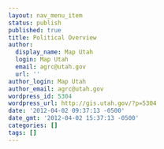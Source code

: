 ```yaml
---
layout: nav_menu_item
status: publish
published: true
title: Political Overview
author:
  display_name: Map Utah
  login: Map Utah
  email: agrc@utah.gov
  url: ''
author_login: Map Utah
author_email: agrc@utah.gov
wordpress_id: 5304
wordpress_url: http://gis.utah.gov/?p=5304
date: '2012-04-02 09:37:13 -0500'
date_gmt: '2012-04-02 15:37:13 -0500'
categories: []
tags: []
---
```


